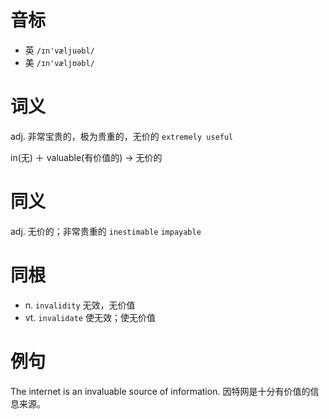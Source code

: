 # 音标

- 英 `/ɪn'væljuəbl/`
- 美 `/ɪn'væljʊəbl/`

# 词义

adj. 非常宝贵的，极为贵重的，无价的
`extremely useful`



in(无) ＋ valuable(有价值的) → 无价的

# 同义

adj. 无价的；非常贵重的
`inestimable` `impayable`

# 同根

- n. `invalidity` 无效，无价值
- vt. `invalidate` 使无效；使无价值

# 例句

The internet is an invaluable source of information.
因特网是十分有价值的信息来源。


